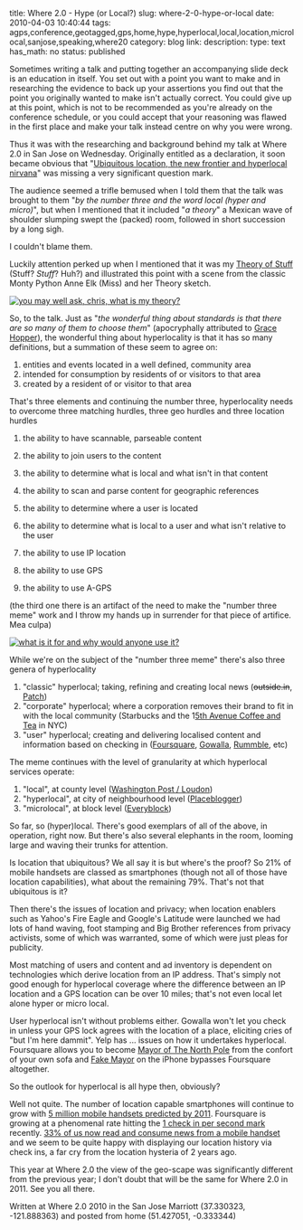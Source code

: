 title: Where 2.0 - Hype (or Local?)
slug: where-2-0-hype-or-local
date: 2010-04-03 10:40:44
tags: agps,conference,geotagged,gps,home,hype,hyperlocal,local,location,microlocal,sanjose,speaking,where20
category: blog
link: 
description: 
type: text
has_math: no
status: published

Sometimes writing a talk and putting together an accompanying slide deck is an education in itself. You set out with a point you want to make and in researching the evidence to back up your assertions you find out that the point you originally wanted to make isn't actually correct. You could give up at this point, which is not to be recommended as you're already on the conference schedule, or you could accept that your reasoning was flawed in the first place and make your talk instead centre on why you were wrong.

Thus it was with the researching and background behind my talk at Where 2.0 in San Jose on Wednesday. Originally entitled as a declaration, it soon became obvious that "[Ubiquitous location, the new frontier and hyperlocal nirvana](https://en.oreilly.com/where2010/public/schedule/detail/13234 "https://en.oreilly.com/where2010/public/schedule/detail/13234")" was missing a very significant question mark.


<!-- TEASER_END -->

The audience seemed a trifle bemused when I told them that the talk was brought to them "*by the number three and the word local (hyper and micro)*", but when I mentioned that it included "*a theory*" a Mexican wave of shoulder slumping swept the (packed) room, followed in short succession by a long sigh.

I couldn't blame them.

Luckily attention perked up when I mentioned that it was my [Theory of Stuff](/2010/02/01/the-theory-of-stuff/ "/2010/02/01/the-theory-of-stuff/") (Stuff? *Stuff*? Huh?) and illustrated this point with a scene from the classic Monty Python Anne Elk (Miss) and her Theory sketch.

[![you may well ask, chris, what is my theory?](https://farm3.static.flickr.com/2735/4484143781_28d4e368ea.jpg "you may well ask, chris, what is my theory?")](https://www.flickr.com/photos/vicchi/4484143781/ "https://www.flickr.com/photos/vicchi/4484143781/")

So, to the talk. Just as "*the wonderful thing about standards is that there are so many of them to choose them*" (apocryphally attributed to [Grace Hopper](https://en.wikiquote.org/wiki/Grace_Hopper "https://en.wikiquote.org/wiki/Grace_Hopper")), the wonderful thing about hyperlocality is that it has so many definitions, but a summation of these seem to agree on:
1. entities and events located in a well defined, community area
2. intended for consumption by residents of or visitors to that area
3. created by a resident of or visitor to that area


That's three elements and continuing the number three, hyperlocality needs to overcome three matching hurdles, three geo hurdles and three location hurdles
1. the ability to have scannable, parseable content
2. the ability to join users to the content
3. the ability to determine what is local and what isn't in that content


1. the ability to scan and parse content for geographic references
2. the ability to determine where a user is located
3. the ability to determine what is local to a user and what isn't relative to the user


1. the ability to use IP location
2. the ability to use GPS
3. the ability to use A-GPS


(the third one there is an artifact of the need to make the "number three meme" work and I throw my hands up in surrender for that piece of artifice. Mea culpa)

[![what is it for and why would anyone use it?](https://farm5.static.flickr.com/4011/4485870089_80d7838e5a_d.jpg "what is it for and why would anyone use it?")](https://www.flickr.com/photos/vicchi/4484143781/ "https://www.flickr.com/photos/vicchi/4484143781/")

While we're on the subject of the "number three meme" there's also three genera of hyperlocality
1. "classic" hyperlocal; taking, refining and creating local news (~~outside.in~~, [Patch](https://www.patch.com/ "https://www.patch.com/"))
2. "corporate" hyperlocal; where a corporation removes their brand to fit in with the local community (Starbucks and the 1[5th Avenue Coffee and Tea](https://www.flickr.com/photos/annshi/3879730603/ "https://www.flickr.com/photos/annshi/3879730603/") in NYC)
3. "user" hyperlocal; creating and delivering localised content and information based on checking in ([Foursquare](https://foursquare.com/ "https://foursquare.com/"), [Gowalla](https://gowalla.com/ "https://gowalla.com/"), [Rummble](https://www.rummble.com/ "https://www.rummble.com/"), etc)


The meme continues with the level of granularity at which hyperlocal services operate:
1. "local", at county level ([Washington Post / Loudon](https://voices.washingtonpost.com/loudoun/ "https://voices.washingtonpost.com/loudoun/"))
2. "hyperlocal", at city of neighbourhood level ([Placeblogger](https://www.placeblogger.com/ "https://www.placeblogger.com/"))
3. "microlocal", at block level ([Everyblock](https://www.everyblock.com/ "https://www.everyblock.com/"))


So far, so (hyper)local. There's good exemplars of all of the above, in operation, right now. But there's also several elephants in the room, looming large and waving their trunks for attention.

Is location that ubiquitous? We all say it is but where's the proof? So 21% of mobile handsets are classed as smartphones (though not all of those have location capabilities), what about the remaining 79%. That's not that ubiquitous is it?

Then there's the issues of location and privacy; when location enablers such as Yahoo's Fire Eagle and Google's Latitude were launched we had lots of hand waving, foot stamping and Big Brother references from privacy activists, some of which was warranted, some of which were just pleas for publicity.

Most matching of users and content and ad inventory is dependent on technologies which derive location from an IP address. That's simply not good enough for hyperlocal coverage where the difference between an IP location and a GPS location can be over 10 miles; that's not even local let alone hyper or micro local.

User hyperlocal isn't without problems either. Gowalla won't let you check in unless your GPS lock agrees with the location of a place, eliciting cries of "but I'm here dammit". Yelp has ... issues on how it undertakes hyperlocal. Foursquare allows you to become [Mayor of The North Pole](https://www.krazydad.com/blog/2010/02/mayor-of-the-north-pole/ "https://www.krazydad.com/blog/2010/02/mayor-of-the-north-pole/") from the confort of your own sofa and [Fake Mayor](https://www.fakemayor.com/ "https://www.fakemayor.com/") on the iPhone bypasses Foursquare altogether.

So the outlook for hyperlocal is all hype then, obviously?

Well not quite. The number of location capable smartphones will continue to grow with [5 million mobile handsets predicted by 2011](https://gigaom.com/2008/08/06/mobile-subscribers-forecast-to-top-5-billion-mark-by-2011/ "https://gigaom.com/2008/08/06/mobile-subscribers-forecast-to-top-5-billion-mark-by-2011/"). Foursquare is growing at a phenomenal rate hitting the [1 check in per second mark](https://techcrunch.com/2010/01/12/foursquare-check-ins/ "https://techcrunch.com/2010/01/12/foursquare-check-ins/") recently. [33% of us now read and consume news from a mobile handset](https://www.mobilemarketingandtechnology.com/?p=954 "https://www.mobilemarketingandtechnology.com/?p=954") and we seem to be quite happy with displaying our location history via check ins, a far cry from the location hysteria of 2 years ago.

This year at Where 2.0 the view of the geo-scape was significantly different from the previous year; I don't doubt that will be the same for Where 2.0 in 2011. See you all there.

Written at Where 2.0 2010 in the San Jose Marriott (37.330323, -121.888363) and posted from home (51.427051, -0.333344)

